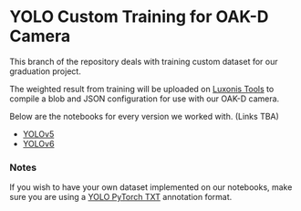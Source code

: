 # YOLO Custom Training for OAK-D Camera
This branch of the repository deals with training custom dataset for our graduation project.

The weighted result from training will be uploaded on [Luxonis Tools](https://tools.luxonis.com/) to compile a
blob and JSON configuration for use with our OAK-D camera.

Below are the notebooks for every version we worked with. (Links TBA)
- [YOLOv5](https://kaggle.com/)
- [YOLOv6](https://www.kaggle.com/code/bumbleboss/yolov6-training)

### Notes
If you wish to have your own dataset implemented on our notebooks, make sure you are using a [YOLO PyTorch TXT](https://roboflow.com/formats/yolov5-pytorch-txt) annotation format.